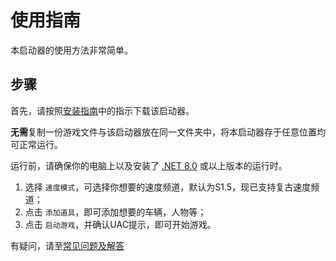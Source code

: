 # 使用指南

本启动器的使用方法非常简单。

## 步骤

首先，请按照[安装指南](./installation.md)中的指示下载该启动器。

**无需**复制一份游戏文件与该启动器放在同一文件夹中，将本启动器存于任意位置均可正常运行。

运行前，请确保你的电脑上以及安装了 [.NET 8.0](https://dotnet.microsoft.com/download/dotnet/8.0) 或以上版本的运行时。

1. 选择 `速度模式`，可选择你想要的速度频道，默认为S1.5，现已支持复古速度频道；
2. 点击 `添加道具`，即可添加想要的车辆，人物等；
3. 点击 `启动游戏`，并确认UAC提示，即可开始游戏。

有疑问，请至[常见问题及解答](./FAQ.md)
